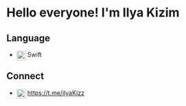 # Hello everyone! I'm Ilya Kizim

## Language
- Swift <img align="left" alt="swift" width="22px" src="https://cdn.jsdelivr.net/npm/simple-icons@v3/icons/swift.svg"/>

## Connect
- https://t.me/ilyaKizz <img align="left" alt="xcodingwithalfian |" width="22px" src="https://cdn.jsdelivr.net/npm/simple-icons@v3/icons/telegram.svg"/>


